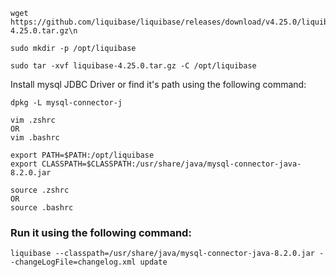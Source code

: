 ```
wget https://github.com/liquibase/liquibase/releases/download/v4.25.0/liquibase-4.25.0.tar.gz\n
```

```
sudo mkdir -p /opt/liquibase
```

```
sudo tar -xvf liquibase-4.25.0.tar.gz -C /opt/liquibase
```

Install mysql JDBC Driver or find it's path using the following command:

```
dpkg -L mysql-connector-j
```

```
vim .zshrc
OR
vim .bashrc
```

```
export PATH=$PATH:/opt/liquibase
export CLASSPATH=$CLASSPATH:/usr/share/java/mysql-connector-java-8.2.0.jar
```

```
source .zshrc
OR
source .bashrc
```

### Run it using the following command:

```
liquibase --classpath=/usr/share/java/mysql-connector-java-8.2.0.jar --changeLogFile=changelog.xml update
```
